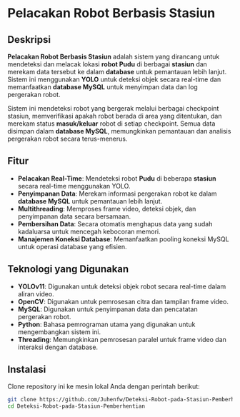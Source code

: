 # Pelacakan Robot Berbasis Stasiun

## Deskripsi
**Pelacakan Robot Berbasis Stasiun** adalah sistem yang dirancang untuk mendeteksi dan melacak lokasi **robot Pudu** di berbagai **stasiun** dan merekam data tersebut ke dalam **database** untuk pemantauan lebih lanjut. Sistem ini menggunakan **YOLO** untuk deteksi objek secara real-time dan memanfaatkan **database MySQL** untuk menyimpan data dan log pergerakan robot.

Sistem ini mendeteksi robot yang bergerak melalui berbagai checkpoint stasiun, memverifikasi apakah robot berada di area yang ditentukan, dan merekam status **masuk/keluar** robot di setiap checkpoint. Semua data disimpan dalam **database MySQL**, memungkinkan pemantauan dan analisis pergerakan robot secara terus-menerus.

## Fitur
- **Pelacakan Real-Time**: Mendeteksi robot **Pudu** di beberapa **stasiun** secara real-time menggunakan YOLO.
- **Penyimpanan Data**: Merekam informasi pergerakan robot ke dalam **database MySQL** untuk pemantauan lebih lanjut.
- **Multithreading**: Memproses frame video, deteksi objek, dan penyimpanan data secara bersamaan.
- **Pembersihan Data**: Secara otomatis menghapus data yang sudah kadaluarsa untuk mencegah kebocoran memori.
- **Manajemen Koneksi Database**: Memanfaatkan pooling koneksi MySQL untuk operasi database yang efisien.

## Teknologi yang Digunakan
- **YOLOv11**: Digunakan untuk deteksi objek robot secara real-time dalam aliran video.
- **OpenCV**: Digunakan untuk pemrosesan citra dan tampilan frame video.
- **MySQL**: Digunakan untuk penyimpanan data dan pencatatan pergerakan robot.
- **Python**: Bahasa pemrograman utama yang digunakan untuk mengembangkan sistem ini.
- **Threading**: Memungkinkan pemrosesan paralel untuk frame video dan interaksi dengan database.

## Instalasi
Clone repository ini ke mesin lokal Anda dengan perintah berikut:
```bash
git clone https://github.com/Juhenfw/Deteksi-Robot-pada-Stasiun-Pemberhentian.git
cd Deteksi-Robot-pada-Stasiun-Pemberhentian
```
